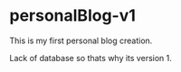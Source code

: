 # personalBlog-v1

This is my first personal blog creation.

Lack of database so thats why its version 1.
